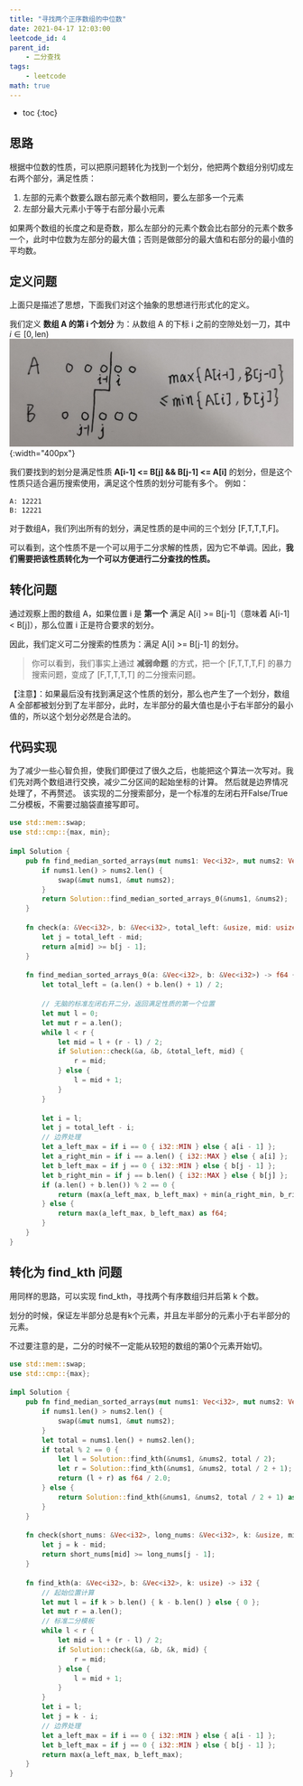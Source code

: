 ```yaml
---
title: "寻找两个正序数组的中位数"
date: 2021-04-17 12:03:00
leetcode_id: 4
parent_id:
    - 二分查找
tags:
    - leetcode
math: true
---
```


* toc
{:toc}

## 思路
根据中位数的性质，可以把原问题转化为找到一个划分，他把两个数组分别切成左右两个部分，满足性质：
1. 左部的元素个数要么跟右部元素个数相同，要么左部多一个元素
2. 左部分最大元素小于等于右部分最小元素

如果两个数组的长度之和是奇数，那么左部分的元素个数会比右部分的元素个数多一个，此时中位数为左部分的最大值；否则是做部分的最大值和右部分的最小值的平均数。

## 定义问题
上面只是描述了思想，下面我们对这个抽象的思想进行形式化的定义。

我们定义 **数组 A 的第 i 个划分** 为：从数组 A 的下标 i 之前的空隙处划一刀，其中 $i \in [0, \text{len})$
![](/img/leetcode-4.jpeg){:width="400px"}

我们要找到的划分是满足性质 **A[i-1] <= B[j] && B[j-1] <= A[i]** 的划分，但是这个性质只适合遍历搜索使用，满足这个性质的划分可能有多个。 例如：
```text
A: 12221
B: 12221
```
对于数组A，我们列出所有的划分，满足性质的是中间的三个划分 [F,T,T,T,F]。

可以看到，这个性质不是一个可以用于二分求解的性质，因为它不单调。因此，**我们需要把该性质转化为一个可以方便进行二分查找的性质。**

## 转化问题

通过观察上图的数组 A，如果位置 i 是 **第一个** 满足 A[i] >= B[j-1]（意味着 A[i-1] < B[j]），那么位置 i 正是符合要求的划分。

因此，我们定义可二分搜索的性质为：满足 A[i] >= B[j-1] 的划分。

>你可以看到，我们事实上通过 **减弱命题** 的方式，把一个 [F,T,T,T,F] 的暴力搜索问题，变成了 [F,T,T,T,T] 的二分搜索问题。


【注意】：如果最后没有找到满足这个性质的划分，那么也产生了一个划分，数组 A 全部都被划分到了左半部分，此时，左半部分的最大值也是小于右半部分的最小值的，所以这个划分必然是合法的。

## 代码实现

为了减少一些心智负担，使我们即便过了很久之后，也能把这个算法一次写对。我们先对两个数组进行交换，减少二分区间的起始坐标的计算。 然后就是边界情况处理了，不再赘述。
该实现的二分搜索部分，是一个标准的左闭右开False/True二分模板，不需要过脑袋直接写即可。
```rust
use std::mem::swap;
use std::cmp::{max, min};

impl Solution {
    pub fn find_median_sorted_arrays(mut nums1: Vec<i32>, mut nums2: Vec<i32>) -> f64 {
        if nums1.len() > nums2.len() {
            swap(&mut nums1, &mut nums2);
        }
        return Solution::find_median_sorted_arrays_0(&nums1, &nums2);
    }
    
    fn check(a: &Vec<i32>, b: &Vec<i32>, total_left: &usize, mid: usize) -> bool {
        let j = total_left - mid;
        return a[mid] >= b[j - 1];
    }

    fn find_median_sorted_arrays_0(a: &Vec<i32>, b: &Vec<i32>) -> f64 {
        let total_left = (a.len() + b.len() + 1) / 2;
        
        // 无脑的标准左闭右开二分，返回满足性质的第一个位置
        let mut l = 0;
        let mut r = a.len();
        while l < r {
            let mid = l + (r - l) / 2;
            if Solution::check(&a, &b, &total_left, mid) {
                r = mid;
            } else {
                l = mid + 1;
            }
        }

        let i = l;
        let j = total_left - i;
        // 边界处理
        let a_left_max = if i == 0 { i32::MIN } else { a[i - 1] };
        let a_right_min = if i == a.len() { i32::MAX } else { a[i] };
        let b_left_max = if j == 0 { i32::MIN } else { b[j - 1] };
        let b_right_min = if j == b.len() { i32::MAX } else { b[j] };
        if (a.len() + b.len()) % 2 == 0 {
            return (max(a_left_max, b_left_max) + min(a_right_min, b_right_min)) as f64 / 2.0;
        } else {
            return max(a_left_max, b_left_max) as f64;
        }
    }
}
```

## 转化为 find_kth 问题

用同样的思路，可以实现 find_kth，寻找两个有序数组归并后第 k 个数。

划分的时候，保证左半部分总是有k个元素，并且左半部分的元素小于右半部分的元素。

不过要注意的是，二分的时候不一定能从较短的数组的第0个元素开始切。

```rust
use std::mem::swap;
use std::cmp::{max};

impl Solution {
    pub fn find_median_sorted_arrays(mut nums1: Vec<i32>, mut nums2: Vec<i32>) -> f64 {
        if nums1.len() > nums2.len() {
            swap(&mut nums1, &mut nums2);
        }
        let total = nums1.len() + nums2.len();
        if total % 2 == 0 {
            let l = Solution::find_kth(&nums1, &nums2, total / 2);
            let r = Solution::find_kth(&nums1, &nums2, total / 2 + 1);
            return (l + r) as f64 / 2.0;
        } else {
            return Solution::find_kth(&nums1, &nums2, total / 2 + 1) as f64;
        }
    }

    fn check(short_nums: &Vec<i32>, long_nums: &Vec<i32>, k: &usize, mid: usize) -> bool {
        let j = k - mid;
        return short_nums[mid] >= long_nums[j - 1];
    }

    fn find_kth(a: &Vec<i32>, b: &Vec<i32>, k: usize) -> i32 {
        // 起始位置计算
        let mut l = if k > b.len() { k - b.len() } else { 0 };
        let mut r = a.len();
        // 标准二分模板
        while l < r {
            let mid = l + (r - l) / 2;
            if Solution::check(&a, &b, &k, mid) {
                r = mid;
            } else {
                l = mid + 1;
            }
        }
        let i = l;
        let j = k - i;
        // 边界处理
        let a_left_max = if i == 0 { i32::MIN } else { a[i - 1] };
        let b_left_max = if j == 0 { i32::MIN } else { b[j - 1] };
        return max(a_left_max, b_left_max);
    }
}
```